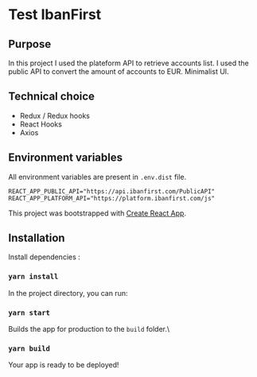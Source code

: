 # Test IbanFirst

## Purpose

In this project I used the plateform API to retrieve accounts list.
I used the public API to convert the amount of accounts to EUR.
Minimalist UI.

## Technical choice

- Redux / Redux hooks
- React Hooks
- Axios

## Environment variables

All environment variables are present in `.env.dist` file.

```
REACT_APP_PUBLIC_API="https://api.ibanfirst.com/PublicAPI"
REACT_APP_PLATFORM_API="https://platform.ibanfirst.com/js"
```

This project was bootstrapped with [Create React App](https://github.com/facebook/create-react-app).

## Installation

Install dependencies :

### `yarn install`

In the project directory, you can run:

### `yarn start`

Builds the app for production to the `build` folder.\

### `yarn build`

Your app is ready to be deployed!
